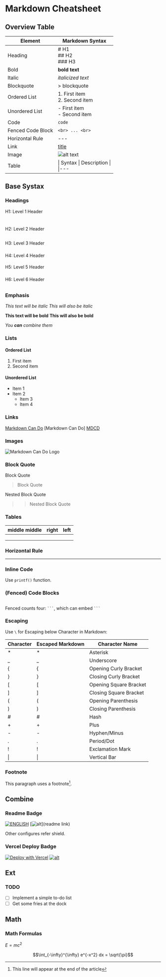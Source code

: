 # Markdown Cheatsheet

## Overview Table

| Element | Markdown Syntax |
|---|---|
| Heading | # H1 <br> ## H2 <br> ### H3 |
| Bold | **bold text** |
| Italic | *italicized text* |
| Blockquote | > blockquote |
| Ordered List | 1. First item <br> 2. Second item |
| Unordered List | - First item <br> - Second item |
| Code | `code` |
| Fenced Code Block | ``` <br> ... <br> ``` |
| Horizontal Rule | --- |
| Link | [title](https://www.example.com) |
| Image | ![alt text](image.jpg) |
| Table | \| Syntax \| Description \| <br> \|---|---| <br> \| Header \| Title \| <br> \| Paragraph \| Text \| |

## Base Systax

### Headings

H1: Level 1 Header
#

H2: Level 2 Header
##

H3: Level 3 Header
###

H4: Level 4 Header
####

H5: Level 5 Header
#####

H6: Level 6 Header
######

### Emphasis

*This text will be italic*
_This will also be italic_

**This text will be bold**
__This will also be bold__

_You **can** combine them_

### Lists

#### Ordered List

1. First item
2. Second item

#### Unordered List

- Item 1
- Item 2
    - Item 3
    - Item 4

### Links

[Markdown Can Do](https://www.markdowncando.com/)
[Markdown Can Do] [MDCD]

[MDCD]:https://www.markdowncando.com/

### Images

![Markdown Can Do Logo](https://www.markdowncando.com/ "MarkdownCanDo Logo")

### Block Quote

Block Quote

> Block Quote

Nested Block Quote

> > Nested Block Quote

### Tables

| middle middle | right | left |
|:---:|---|:---|
|  |  |  |
|  |  |  |
|  |  |  |

### Horizontal Rule

---

### Inline Code

Use `printf()` function.

### (Fenced) Code Blocks

```javascript

```

Fenced counts four: ` ``` `, which can embed ` ``` `

### Escaping

Use `\` for Escaping below Character in Markdown:

| Character | Escaped Markdown | Character Name         |
| --------- | ---------------- | ---------------------- |
| *         | \*               | Asterisk               |
| _         | \_               | Underscore             |
| {         | \{               | Opening Curly Bracket  |
| }         | \}               | Closing Curly Bracket  |
| [         | \[               | Opening Square Bracket |
| ]         | \]               | Closing Square Bracket |
| (         | \(               | Opening Parenthesis    |
| )         | \)               | Closing Parenthesis    |
| #         | \#               | Hash                   |
| +         | \+               | Plus                   |
| -         | \-               | Hyphen/Minus           |
| .         | \.               | Period/Dot             |
| !         | \!               | Exclamation Mark       |
| \|        | \|               | Vertical Bar           |

### Footnote

This paragraph uses a footnote[^1].

[^1]: This line will appear at the end of the article

## Combine

### Readme Badge

[![ENGLISH](https://img.shields.io/badge/English-Readme-blue?style=for-the-badge)](https://github.com/gantrol/MarkdownCanDo/blob/main/readme.md)
[![alt](https://img.shields.io/badge/left-right-blue?style=for-the-badge)](readme link)

Other configures refer shield.

### Vercel Deploy Badge

[![Deploy with Vercel](https://vercel.com/button)](https://vercel.com/import/project?template=https://github.com/gantrol/markdown-can-do)
[![alt](https://img.shields.io/badge/left-right-blue?style=for-the-badge)](https://vercel.com/import/project?template=githubLink)

## Ext

### TODO

- [ ] Implement a simple to-do list
- [ ] Get some fries at the dock

## Math

### Math Formulas

$E = mc^2$

$$\int_{-\infty}^{\infty} e^{-x^2} dx = \sqrt{\pi}$$
